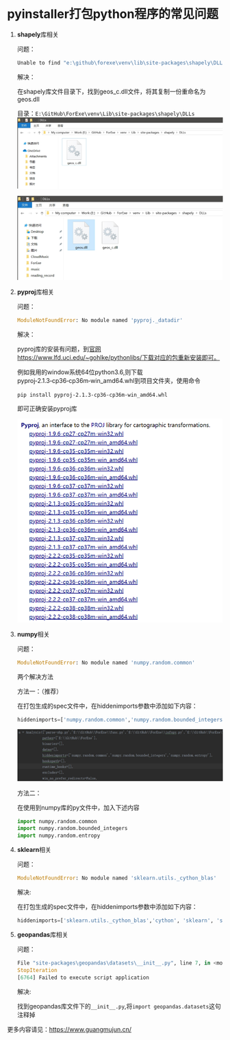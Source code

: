 # pyinstaller打包python程序的常见问题

1. **shapely**库相关

   问题：

   ```python
   Unable to find "e:\github\forexe\venv\lib\site-packages\shapely\DLLs\geos.dll" when adding binary and data files.
   ```

   解决：

   在shapely库文件目录下，找到geos_c.dll文件，将其复制一份重命名为geos.dll

   目录：``E:\GitHub\ForExe\venv\Lib\site-packages\shapely\DLLs``![Screenshot_1](https://raw.githubusercontent.com/guangmujun/mybooks/master/tech_book/imgs/Screenshot_1.jpg)

   ![Screenshot_2](https://raw.githubusercontent.com/guangmujun/mybooks/master/tech_book/imgs/Screenshot_2.jpg)

2. **pyproj**库相关

   问题：

   ```python
   ModuleNotFoundError: No module named 'pyproj._datadir'
   ```

   解决：

   pyproj库的安装有问题，到[官网](https://www.lfd.uci.edu/~gohlke/pythonlibs/)  https://www.lfd.uci.edu/~gohlke/pythonlibs/下载对应的包重新安装即可。

   例如我用的window系统64位python3.6,则下载pyproj‑2.1.3‑cp36‑cp36m‑win_amd64.whl到项目文件夹，使用命令

   ``pip install pyproj‑2.1.3‑cp36‑cp36m‑win_amd64.whl ``

   即可正确安装pyproj库

   ![1566438904431](https://raw.githubusercontent.com/guangmujun/mybooks/master/tech_book/imgs/1566438904431.png)

3. **numpy**相关

   问题：

   ```python
   ModuleNotFoundError: No module named 'numpy.random.common'
   ```

   两个解决方法

   方法一：（推荐）

   在打包生成的spec文件中，在hiddenimports参数中添加如下内容：

   ```python
   hiddenimports=['numpy.random.common','numpy.random.bounded_integers','numpy.random.entropy']
   ```

   ![Screenshot_3](https://raw.githubusercontent.com/guangmujun/mybooks/master/tech_book/imgs/Screenshot_3.jpg)

   方法二：

   在使用到numpy库的py文件中，加入下述内容

   ```python
   import numpy.random.common
   import numpy.random.bounded_integers
   import numpy.random.entropy
   ```

4. **sklearn**相关

   问题：

   ```python
   ModuleNotFoundError: No module named 'sklearn.utils._cython_blas'
   ```

   解决:

   在打包生成的spec文件中，在hiddenimports参数中添加如下内容：

   ```python
   hiddenimports=['sklearn.utils._cython_blas','cython', 'sklearn', 'sklearn.ensemble','sklearn.neighbors.typedefs','sklearn.neighbors.quad_tree','sklearn.tree._utils','scipy._lib.messagestream']
   ```

5. **geopandas**库相关

   问题：

   ```python
   File "site-packages\geopandas\datasets\__init__.py", line 7, in <module>
   StopIteration
   [6764] Failed to execute script application
   ```

   解决:

   找到geopandas库文件下的``__init__.py``,将``import geopandas.datasets``这句注释掉



更多内容请见：https://www.guangmujun.cn/